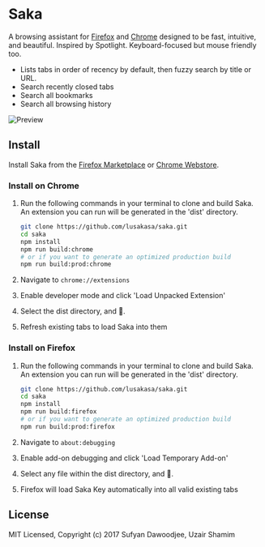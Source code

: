# Saka

A browsing assistant for [Firefox](https://addons.mozilla.org/firefox/addon/saka/) and [Chrome](https://chrome.google.com/webstore/detail/saka/nbdfpcokndmapcollfpjdpjlabnibjdi) designed to be fast, intuitive, and beautiful. Inspired by Spotlight. Keyboard-focused but mouse friendly too.

* Lists tabs in order of recency by default, then fuzzy search by title or URL.
* Search recently closed tabs
* Search all bookmarks
* Search all browsing history

![Preview](./images/preview.png)

## Install

Install Saka from the [Firefox Marketplace](https://addons.mozilla.org/firefox/addon/saka/) or [Chrome Webstore](https://chrome.google.com/webstore/detail/saka/nbdfpcokndmapcollfpjdpjlabnibjdi).

### Install on Chrome

1.  Run the following commands in your terminal to clone and build Saka.
    An extension you can run will be generated in the 'dist' directory.


    ```sh
    git clone https://github.com/lusakasa/saka.git
    cd saka
    npm install
    npm run build:chrome
    # or if you want to generate an optimized production build
    npm run build:prod:chrome
    ```

2.  Navigate to `chrome://extensions`

3.  Enable developer mode and click 'Load Unpacked Extension'

4.  Select the dist directory, and 🚀.

5.  Refresh existing tabs to load Saka into them

### Install on Firefox

1.  Run the following commands in your terminal to clone and build Saka.
    An extension you can run will be generated in the 'dist' directory.

    ```sh
    git clone https://github.com/lusakasa/saka.git
    cd saka
    npm install
    npm run build:firefox
    # or if you want to generate an optimized production build
    npm run build:prod:firefox
    ```

2.  Navigate to `about:debugging`

3.  Enable add-on debugging and click 'Load Temporary Add-on'

4.  Select any file within the dist directory, and 🚀.

5.  Firefox will load Saka Key automatically into all valid existing tabs

## License

MIT Licensed, Copyright (c) 2017 Sufyan Dawoodjee, Uzair Shamim
